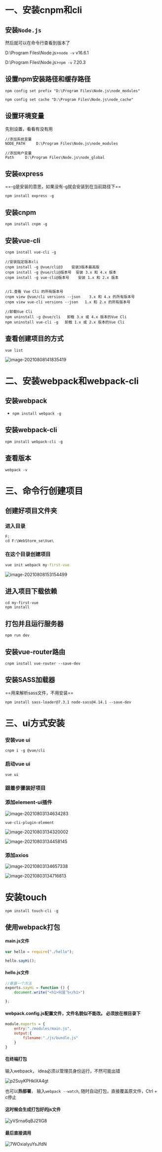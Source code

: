 # 一、安装cnpm和cli

## 安装`Node.js`

然后就可以在命令行查看到版本了

D:\Program Files\Node.js>`node -v`
v16.6.1

D:\Program Files\Node.js>`npm -v`
7.20.3

## 设置npm安装路径和缓存路径

```
npm config set prefix "D:\Program Files\Node.js\node_modules"

npm config set cache "D:\Program Files\Node.js\node_cache"
```

## 设置环境变量

先别设置，看看有没有用

```
//添加系统变量
NODE_PATH     D:\Program Files\Node.js\node_modules

//添加用户变量
Path     D:\Program Files\Node.js\node_global
```



## 安装express

==-g是安装的意思，如果没有-g就会安装到在当前路径下==

```
npm install express -g
```

## 安装cnpm 

```
npm install cnpm -g
```

## 安装vue-cli

```
cnpm install vue-cli -g

//安装指定版本cli
cnpm install -g @vue/cli@3    安装3版本最高版
cnpm install -g @vue/cli@版本号  安装 3.x 和 4.x 版本
cnpm install -g vue-cli@版本号    安装 1.x 和 2.x 版本


//1.查看 Vue Cli 的所有版本号
cnpm view @vue/cli versions --json    3.x 和 4.x 的所有版本号
cnpm view vue-cli versions --json   1.x 和 2.x 的所有版本号

//卸载Vue Cli
npm uninstall -g @vue/cli   卸载 3.x 或 4.x 版本的Vue Cli
npm uninstall vue-cli -g   卸载 1.x 或 2.x 版本的Vue Cli
```





## 查看创建项目的方式

```
vue list
```

![image-20210808141835419](C:/Users/24358/AppData/Roaming/Typora/typora-user-images/image-20210808141835419.png)



# 二、安装webpack和webpack-cli

## 安装webpack 

+ ```
  npm install webpack -g
  ```

## 安装webpack-cli

```
npm install webpack-cli -g
```

## 查看版本

```
webpack -v
```



# 三、命令行创建项目

## 创建好项目文件夹

### 进入目录

```
F:
cd F:\WebStorm_se\Vue\
```

### 在这个目录创建项目

```cmd
vue init webpack my-first-vue
```

![image-20210808153154499](https://heyufei-1305336662.cos.ap-shanghai.myqcloud.com/my_img/20210808153154.png)

## 进入项目下载依赖

```
cd my-first-vue
npm install
```

## 打包并且运行服务器

```
npm run dev
```

## 安装vue-router路由

```
cnpm install vue-router --save-dev
```

## 安装SASS加载器

==用来解析sass文件，不用安装==

```
npm install sass-loader@7.3.1 node-sass@4.14.1 --save-dev
```









# 三、ui方式安装

### 安装vue ui

```
cnpm i -g @vue/cli
```

### 启动vue ui

```
vue ui
```

### 跟着步骤装好项目



### 添加element-ui插件

![image-20210803134634283](https://heyufei-1305336662.cos.ap-shanghai.myqcloud.com/my_img/20210803134634.png)

`vue-cli-plugin-element`

![image-20210803134320002](https://heyufei-1305336662.cos.ap-shanghai.myqcloud.com/my_img/20210803134320.png)

![image-20210803134458145](https://heyufei-1305336662.cos.ap-shanghai.myqcloud.com/my_img/20210803134458.png)

### 添加axios

![image-20210803134657338](https://heyufei-1305336662.cos.ap-shanghai.myqcloud.com/my_img/20210803134657.png)

![image-20210803134716813](https://heyufei-1305336662.cos.ap-shanghai.myqcloud.com/my_img/20210803134716.png)

# 安装touch

```
npm install touch-cli -g
```















## 使用webpack打包

#### main.js文件

```js
var hello = require("./hello");

hello.sayHi();
```

#### hello.js文件

```js
//暴露一个方法
exports.sayHi = function () {
    document.write("<h1>何昱飞</h1>")

};
```

#### webpack.config.js配置文件，文件名貌似不能改。 必须放在根目录下

```js
module.exports = {
    entry:"./modules/main.js",
    output:{
        filename:"./js/bundle.js"
    }
}
```

#### 在终端打包

输入webpack， idea必须以管理员身份运行，不然可能出错

![p2SuyKPHkIXA4gt](https://heyufei-1305336662.cos.ap-shanghai.myqcloud.com/my_img/20210803132242.png)



也可以**热部署**， 输入`webpack --watch`, 随时自动打包，直接覆盖原文件，Ctrl + c停止

#### 这时候会生成打包好的js文件

![yVSrna6qBJ21lG8](https://heyufei-1305336662.cos.ap-shanghai.myqcloud.com/my_img/20210803131754.png)

#### 最后直接调用

![7WOxiaIyuYsJfdN](https://heyufei-1305336662.cos.ap-shanghai.myqcloud.com/my_img/20210803131709.png)







